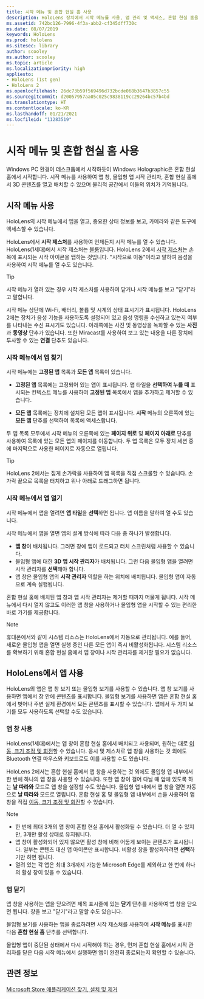 ```yaml
---
title: 시작 메뉴 및 혼합 현실 홈 사용
description: HoloLens 장치에서 시작 메뉴를 사용, 앱 관리 및 액세스, 혼합 현실 홈을 탐색하는 방법을 알아보세요.
ms.assetid: 742bc126-7996-4f3a-abb2-cf345dff730c
ms.date: 08/07/2019
keywords: HoloLens
ms.prod: hololens
ms.sitesec: library
author: scooley
ms.author: scooley
ms.topic: article
ms.localizationpriority: high
appliesto:
- HoloLens (1st gen)
- HoloLens 2
ms.openlocfilehash: 26dc73b59f569496d732bcde068b3647b3857c55
ms.sourcegitcommit: d20057957aa05c025c9838119cc29264bc57b4bd
ms.translationtype: HT
ms.contentlocale: ko-KR
ms.lasthandoff: 01/21/2021
ms.locfileid: "11283519"
---
```

# 시작 메뉴 및 혼합 현실 홈 사용

Windows PC 환경이 데스크톱에서 시작하듯이 Windows Holographic은 혼합 현실 홈에서 시작합니다.  시작 메뉴를 사용하여 앱 창, 몰입형 앱 시작 관리자, 혼합 현실 홈에서 3D 콘텐츠를 열고 배치할 수 있으며 물리적 공간에서 이들의 위치가 기억됩니다.

## 시작 메뉴 사용

HoloLens의 시작 메뉴에서 앱을 열고, 중요한 상태 정보를 보고, 카메라와 같은 도구에 액세스할 수 있습니다.

HoloLens에서 **시작 제스처**를 사용하여 언제든지 시작 메뉴를 열 수 있습니다.  HoloLens(1세대)에서 시작 제스처는 [블룸](https://support.microsoft.com/help/12644/hololens-use-gestures)입니다. HoloLens 2에서 [시작 제스처](hololens2-basic-usage.md#start-gesture)는 손목에 표시되는 시작 아이콘을 탭하는 것입니다.  "시작으로 이동"이라고 말하여 음성을 사용하여 시작 메뉴를 열 수도 있습니다.

> [!TIP]
> 시작 메뉴가 열려 있는 경우 시작 제스처를 사용하여 닫거나 시작 메뉴를 보고 "닫기"라고 말합니다.

시작 메뉴 상단에 Wi-Fi, 배터리, 볼륨 및 시계의 상태 표시기가 표시됩니다. HoloLens 2에는 장치가 음성 기능을 사용하도록 설정되어 있고 음성 명령을 수신하고 있는지 여부를 나타내는 수신 표시기도 있습니다. 아래쪽에는 사진 및 동영상을 녹화할 수 있는 **사진**과 **동영상** 단추가 있습니다.  또한 Miracast를 사용하여 보고 있는 내용을 다른 장치에 투사할 수 있는 **연결** 단추도 있습니다.

### 시작 메뉴에서 앱 찾기

시작 메뉴에는 **고정된 앱** 목록과 **모든 앱** 목록이 있습니다.

- **고정된 앱** 목록에는 고정되어 있는 앱이 표시됩니다. 앱 타일을 **선택하여 누를 때** 표시되는 컨텍스트 메뉴를 사용하여 **고정된 앱** 목록에서 앱을 추가하고 제거할 수 있습니다.

- **모든 앱** 목록에는 장치에 설치된 모든 앱이 표시됩니다.  **시작** 메뉴의 오른쪽에 있는 **모든 앱** 단추를 선택하여 목록에 액세스합니다.

두 앱 목록 모두에서 시작 메뉴의 오른쪽에 있는 **페이지 위로** 및 **페이지 아래로** 단추를 사용하여 목록에 있는 모든 앱의 페이지를 이동합니다.  두 앱 목록은 모두 장치 세션 중에 마지막으로 사용한 페이지로 자동으로 열립니다.

> [!TIP]
> HoloLens 2에서는 집게 손가락을 사용하여 앱 목록을 직접 스크롤할 수 있습니다. 손가락 끝으로 목록을 터치하고 위나 아래로 드래그하면 됩니다.

### 시작 메뉴에서 앱 열기

시작 메뉴에서 앱을 열려면 **앱 타일**을 **선택**하면 됩니다. 앱 이름을 말하여 열 수도 있습니다.

시작 메뉴에서 앱을 열면 앱의 설계 방식에 따라 다음 중 하나가 발생합니다.

- **앱 창**이 배치됩니다. 그러면 창에 앱이 로드되고 터치 스크린처럼 사용할 수 있습니다.
- 몰입형 앱에 대한 **3D 앱 시작 관리자**가 배치됩니다. 그런 다음 몰입형 앱을 열려면 시작 관리자를 **선택**해야 합니다.
- 앱 창은 몰입형 앱의 **시작 관리자** 역할을 하는 위치에 배치됩니다. 몰입형 앱이 자동으로 계속 실행됩니다.

혼합 현실 홈에 배치된 앱 창과 앱 시작 관리자는 제거할 때까지 머물게 됩니다.  시작 메뉴에서 다시 열지 않고도 이러한 앱 창을 사용하거나 몰입형 앱을 시작할 수 있는 편리한 바로 가기를 제공합니다. 

> [!NOTE]
>휴대폰에서와 같이 시스템 리소스는 HoloLens에서 자동으로 관리됩니다.  예를 들어, 새로운 몰입형 앱을 열면 실행 중인 다른 모든 앱이 즉시 비활성화됩니다. 시스템 리소스를 확보하기 위해 혼합 현실 홈에서 앱 창이나 시작 관리자를 제거할 필요가 없습니다. 

## HoloLens에서 앱 사용

HoloLens의 앱은 앱 창 보기 또는 몰입형 보기를 사용할 수 있습니다. 앱 창 보기를 사용하면 앱에서 창 안에 콘텐츠를 표시합니다. 몰입형 보기를 사용하면 앱은 혼합 현실 홈에서 벗어나 주변 실제 환경에서 모든 콘텐츠를 표시할 수 있습니다. 앱에서 두 가지 보기를 모두 사용하도록 선택할 수도 있습니다.

### 앱 창 사용

HoloLens(1세대)에서는 앱 창이 혼합 현실 홈에서 배치되고 사용되며, 원하는 대로 [이동, 크기 조정 및 회전](hololens1-basic-usage.md#move-resize-and-rotate-apps)할 수 있습니다. 응시 및 제스처로 앱 창을 사용하는 것 외에도 Bluetooth 연결 마우스와 키보드로도 이를 사용할 수도 있습니다.

HoloLens 2에서는 혼합 현실 홈에서 앱 창을 사용하는 것 외에도 몰입형 앱 내부에서 한 번에 하나의 앱 창을 사용할 수 있습니다. 또한 앱 창이 걸어 다닐 때 앞에 있도록 하는 **날 따라와** 모드로 앱 창을 설정할 수도 있습니다. 몰입형 앱 내에서 앱 창을 열면 자동으로 **날 따라와** 모드로 열립니다. 혼합 현실 홈 및 몰입형 앱 내부에서 손을 사용하여 앱 창을 직접 [이동, 크기 조정 및 회전](hololens2-basic-usage.md#move-resize-and-rotate-holograms)할 수 있습니다.

> [!NOTE]
>
> - 한 번에 최대 3개의 앱 창이 혼합 현실 홈에서 활성화될 수 있습니다. 더 열 수 있지만, 3개만 활성 상태로 유지됩니다.
> - 앱 창이 활성화되어 있지 않으면 활성 창에 비해 어둡게 보이는 콘텐츠가 표시됩니다.  일부는 콘텐츠 대신 앱 아이콘만 표시합니다.  비활성 창을 활성화하려면 **선택**하기만 하면 됩니다.
> - 열려 있는 각 앱은 최대 3개까지 가능한 Microsoft Edge를 제외하고 한 번에 하나의 활성 창이 있을 수 있습니다.

### 앱 닫기

앱 창을 사용하는 앱을 닫으려면 제목 표시줄에 있는 **닫기** 단추를 사용하여 앱 창을 닫으면 됩니다.  창을 보고 "닫기"라고 말할 수도 있습니다.

몰입형 보기를 사용하는 앱을 종료하려면 시작 제스처를 사용하여 **시작 메뉴**를 표시한 다음 **혼합 현실 홈** 단추를 선택합니다.

몰입형 앱이 중단된 상태에서 다시 시작해야 하는 경우, 먼저 혼합 현실 홈에서 시작 관리자를 닫은 다음 시작 메뉴에서 실행하면 앱이 완전히 종료되는지 확인할 수 있습니다.

## 관련 정보

[Microsoft Store 애플리케이션 찾기, 설치 및 제거](holographic-store-apps.md)

